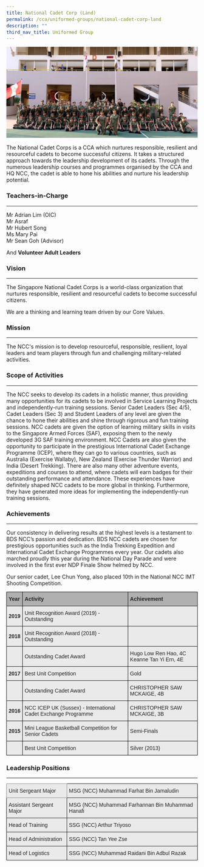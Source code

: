 ```yaml
---
title: National Cadet Corp (Land)
permalink: /cca/uniformed-groups/national-cadet-corp-land
description: ""
third_nav_title: Uniformed Group
---
```

![National Cadet Corp (Land)](/images/NCC-1.jpeg)


The National Cadet Corps is a CCA which nurtures responsible, resilient and resourceful cadets to become successful citizens. It takes a structured approach towards the leadership development of its cadets. Through the numerous leadership courses and programmes organised by the CCA and HQ NCC, the cadet is able to hone his abilities and nurture his leadership potential.

  

### Teachers-in-Charge
------------------

Mr Adrian Lim (OIC) <br>
Mr Asraf <br>
Mr Hubert Song <br>  Ms Mary Pai <br>
Mr Sean Goh (Advisor)

And **Volunteer Adult Leaders**

  

### Vision  
---------

The Singapore National Cadet Corps is a world-class organization that nurtures responsible, resilient and resourceful cadets to become successful citizens.

  
We are a thinking and learning team driven by our Core Values.

  
### Mission
-------

The NCC's mission is to develop resourceful, responsible, resilient, loyal leaders and team players through fun and challenging military-related activities.

  

### Scope of Activities
-------------------

The NCC seeks to develop its cadets in a holistic manner, thus providing many opportunities for its cadets to be involved in Service Learning Projects and independently-run training sessions. Senior Cadet Leaders (Sec 4/5), Cadet Leaders (Sec 3) and Student Leaders of any level are given the chance to hone their abilities and shine through rigorous and fun training sessions. NCC cadets are given the option of learning military skills in visits to the Singapore Armed Forces (SAF), exposing them to the newly developed 3G SAF training environment. NCC Cadets are also given the opportunity to participate in the prestigious International Cadet Exchange Programme (ICEP), where they can go to various countries, such as Australia (Exercise Wallaby), New Zealand (Exercise Thunder Warrior) and India (Desert Trekking). There are also many other adventure events, expeditions and courses to attend, where cadets will earn badges for their outstanding performance and attendance. These experiences have definitely shaped NCC cadets to be more global in thinking. Furthermore, they have generated more ideas for implementing the independently-run training sessions.

  

### Achievements
------------

Our consistency in delivering results at the highest levels is a testament to BDS NCC’s passion and dedication. BDS NCC cadets are chosen for prestigious opportunities such as the India Trekking Expedition and International Cadet Exchange Programmes every year. Our cadets also marched proudly this year during the National Day Parade and were involved in the first ever NDP Finale Show helmed by NCC.

  

Our senior cadet, Lee Chun Yong, also placed 10th in the National NCC IMT Shooting Competition.

<style type="text/css">
.tg  {border-collapse:collapse;border-spacing:0;}
.tg td{border-color:black;border-style:solid;border-width:1px;font-family:Arial, sans-serif;font-size:14px;
  overflow:hidden;padding:10px 5px;word-break:normal;}
.tg th{border-color:black;border-style:solid;border-width:1px;font-family:Arial, sans-serif;font-size:14px;
  font-weight:normal;overflow:hidden;padding:10px 5px;word-break:normal;}
.tg .tg-y7qa{background-color:#EAEAEA;color:#222;text-align:left;vertical-align:top}
.tg .tg-xxiv{background-color:#B0B0B0;color:#222;font-weight:bold;text-align:left;vertical-align:middle}
.tg .tg-w9w3{background-color:#EAEAEA;color:#222;font-weight:bold;text-align:left;vertical-align:middle}
.tg .tg-bvia{background-color:#EAEAEA;color:#222;text-align:left;vertical-align:middle}
.tg .tg-rj1p{background-color:#EAEAEA;color:#222;font-weight:bold;text-align:left;vertical-align:top}
</style>
<table class="tg">
<thead>
  <tr>
    <th class="tg-xxiv"><span style="color:#222;background-color:#B0B0B0">Year</span></th>
    <th class="tg-xxiv"><span style="color:#222;background-color:#B0B0B0">Activity</span></th>
    <th class="tg-xxiv"><span style="color:#222;background-color:#B0B0B0">Achievement</span></th>
  </tr>
</thead>
<tbody>
  <tr>
    <td class="tg-w9w3"><span style="color:#222;background-color:#EAEAEA">2019</span></td>
    <td class="tg-bvia"><span style="color:#222;background-color:#EAEAEA">Unit Recognition Award (2019) - Outstanding</span></td>
    <td class="tg-y7qa"></td>
  </tr>
  <tr>
    <td class="tg-w9w3"><span style="color:#222;background-color:#EAEAEA">2018</span></td>
    <td class="tg-bvia"><span style="color:#222;background-color:#EAEAEA">Unit Recognition Award (2018) - Outstanding</span></td>
    <td class="tg-bvia"><span style="color:#222;background-color:#EAEAEA"> </span></td>
  </tr>
  <tr>
    <td class="tg-rj1p"></td>
    <td class="tg-bvia"><span style="color:#222;background-color:#EAEAEA">Outstanding Cadet Award</span></td>
    <td class="tg-bvia"><span style="color:#222;background-color:#EAEAEA">Hugo Low Ren Hao, 4C</span><br><span style="color:#222;background-color:#EAEAEA">Keanne Tan Yi Ern, 4E</span></td>
  </tr>
  <tr>
    <td class="tg-w9w3"><span style="color:#222;background-color:#EAEAEA">2017</span></td>
    <td class="tg-bvia"><span style="color:#222;background-color:#EAEAEA">Best Unit Competition</span></td>
    <td class="tg-bvia"><span style="color:#222;background-color:#EAEAEA">Gold</span></td>
  </tr>
  <tr>
    <td class="tg-w9w3"><span style="color:#222;background-color:#EAEAEA"> </span></td>
    <td class="tg-bvia"><span style="color:#222;background-color:#EAEAEA">Outstanding Cadet Award</span></td>
    <td class="tg-bvia"><span style="color:#222;background-color:#EAEAEA">CHRISTOPHER SAW MCKAIGE, 4B</span></td>
  </tr>
  <tr>
    <td class="tg-w9w3"><span style="color:#222;background-color:#EAEAEA">2016</span></td>
    <td class="tg-bvia"><span style="color:#222;background-color:#EAEAEA">NCC ICEP UK (Sussex) - International Cadet Exchange Programme</span></td>
    <td class="tg-bvia"><span style="color:#222;background-color:#EAEAEA">CHRISTOPHER SAW MCKAIGE, 3B</span></td>
  </tr>
  <tr>
    <td class="tg-w9w3"><span style="color:#222;background-color:#EAEAEA">2015</span></td>
    <td class="tg-bvia"><span style="color:#222;background-color:#EAEAEA">Mini League Basketball Competition for Senior Cadets</span></td>
    <td class="tg-bvia"><span style="color:#222;background-color:#EAEAEA">Semi-Finals</span></td>
  </tr>
  <tr>
    <td class="tg-w9w3"><span style="color:#222;background-color:#EAEAEA"> </span></td>
    <td class="tg-bvia"><span style="color:#222;background-color:#EAEAEA">Best Unit Competition </span></td>
    <td class="tg-bvia"><span style="color:#222;background-color:#EAEAEA">Silver (2013)</span></td>
  </tr>
</tbody>
</table>

### Leadership Positions
--------------------

<style type="text/css">
.tg  {border-collapse:collapse;border-spacing:0;}
.tg td{border-color:black;border-style:solid;border-width:1px;font-family:Arial, sans-serif;font-size:14px;
  overflow:hidden;padding:10px 5px;word-break:normal;}
.tg th{border-color:black;border-style:solid;border-width:1px;font-family:Arial, sans-serif;font-size:14px;
  font-weight:normal;overflow:hidden;padding:10px 5px;word-break:normal;}
.tg .tg-y7qa{background-color:#EAEAEA;color:#222;text-align:left;vertical-align:top}
.tg .tg-cjod{background-color:#EAEAEA;border-color:inherit;color:#222;text-align:left;vertical-align:top}
</style>
<table class="tg">
<thead>
  <tr>
    <th class="tg-cjod"><span style="color:#222">Unit Sergeant Major</span></th>
    <th class="tg-y7qa"><span style="color:#222">MSG (NCC) Muhammad Farhat Bin Jamaludin</span></th>
  </tr>
</thead>
<tbody>
  <tr>
    <td class="tg-y7qa"><span style="color:#222">Assistant Sergeant Major</span></td>
    <td class="tg-y7qa"><span style="color:#222">MSG (NCC) Muhammad Farhannan Bin Muhammad Hanafi</span></td>
  </tr>
  <tr>
    <td class="tg-y7qa"><span style="color:#222">Head of Training</span></td>
    <td class="tg-y7qa"><span style="color:#222">SSG (NCC) Arthur Triyoso</span></td>
  </tr>
  <tr>
    <td class="tg-y7qa"><span style="color:#222">Head of Administration </span></td>
    <td class="tg-y7qa"><span style="color:#222">SSG (NCC) Tan Yee Zse</span></td>
  </tr>
  <tr>
    <td class="tg-y7qa"><span style="color:#222">Head of Logistics</span></td>
    <td class="tg-y7qa"><span style="color:#222">SSG (NCC) Muhammad Raidani Bin Adbul Razak</span></td>
  </tr>
</tbody>
</table>